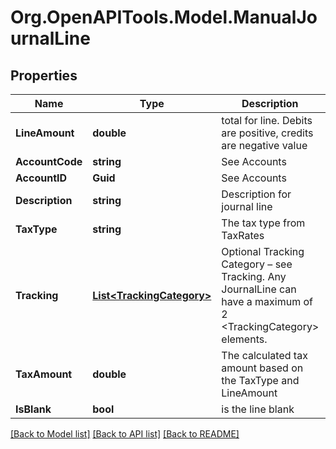 # Org.OpenAPITools.Model.ManualJournalLine

## Properties

Name | Type | Description | Notes
------------ | ------------- | ------------- | -------------
**LineAmount** | **double** | total for line. Debits are positive, credits are negative value | [optional] 
**AccountCode** | **string** | See Accounts | [optional] 
**AccountID** | **Guid** | See Accounts | [optional] 
**Description** | **string** | Description for journal line | [optional] 
**TaxType** | **string** | The tax type from TaxRates | [optional] 
**Tracking** | [**List&lt;TrackingCategory&gt;**](TrackingCategory.md) | Optional Tracking Category – see Tracking. Any JournalLine can have a maximum of 2 &lt;TrackingCategory&gt; elements. | [optional] 
**TaxAmount** | **double** | The calculated tax amount based on the TaxType and LineAmount | [optional] 
**IsBlank** | **bool** | is the line blank | [optional] 

[[Back to Model list]](../README.md#documentation-for-models) [[Back to API list]](../README.md#documentation-for-api-endpoints) [[Back to README]](../README.md)


